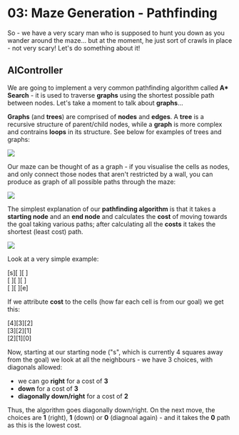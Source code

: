 # 03: Maze Generation - Pathfinding

So - we have a very scary man who is supposed to hunt you down as you wander around the maze... but at the moment, he just sort of crawls in place - not very scary! Let's do something about it!

## AIController

We are going to implement a very common pathfinding algorithm called **A\* Search** - it is used to traverse **graphs** using the shortest possible path between nodes. Let's take a moment to talk about **graphs**...

**Graphs** (and **trees**) are comprised of **nodes** and **edges**. A **tree** is a recursive structure of parent/child nodes, while a **graph** is more complex and contrains **loops** in its structure. See below for examples of trees and graphs:

![](https://techdifferences.com/wp-content/uploads/2018/03/Untitled-1.jpg)

Our maze can be thought of as a graph - if you visualise the cells as nodes, and only connect those nodes that aren't restricted by a wall, you can produce as graph of all possible paths through the maze:

![](http://www.cs.umd.edu/class/spring2019/cmsc132-020X-040X/Project8/maze.png)

The simplest explanation of our **pathfinding algorithm** is that it takes a **starting node** and an **end node** and calculates the **cost** of moving towards the goal taking various paths; after calculating all the **costs** it takes the shortest (least cost) path.

![](https://miro.medium.com/max/300/1*iSt-urlSaXDABqhXX6xveQ.png)

Look at a very simple example:

[s][ ][ ]<br/>
[ ][ ][ ]<br/>
[ ][ ][e]

If we attribute **cost** to the cells (how far each cell is from our goal) we get this:

[4][3][2]<br/>
[3][2][1]<br/>
[2][1][0]

Now, starting at our starting node ("s", which is currently 4 squares away from the goal) we look at all the neighbours - we have 3 choices, with diagonals allowed:
- we can go **right** for a cost of **3**
- **down** for a cost of **3**
- **diagonally down/right** for a cost of **2**

Thus, the algorithm goes diagonally down/right. On the next move, the choices are **1** (right), **1** (down) or **0** (diagnoal again) - and it takes the **0** path as this is the lowest cost.
